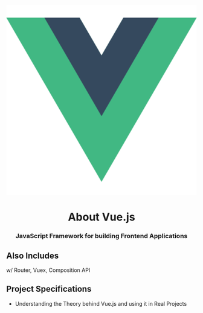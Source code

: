 <h1 align = "center">
<br>
  <img src = "img/logo.png" width = "600">
  <br>
    <br>
    About Vue.js
  <br>
</ H1>

<h3 align = "center"> JavaScript Framework for building Frontend Applications </h3>

## Also Includes

w/ Router, Vuex, Composition API

## Project Specifications

- Understanding the Theory behind Vue.js and using it in Real Projects